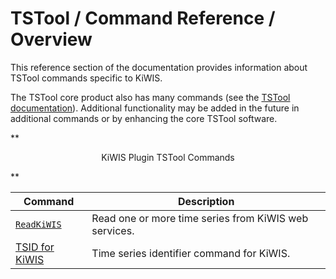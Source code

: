 # TSTool / Command Reference / Overview #

This reference section of the documentation provides information about TSTool commands specific to KiWIS.

The TSTool core product also has many commands (see the
[TSTool documentation](https://opencdss.state.co.us/tstool/latest/doc-user/command-ref/overview/)).
Additional functionality may be added in the future in additional commands or by enhancing the core TSTool software.

**<p style="text-align: center;">
KiWIS Plugin TSTool Commands
</p>**

| **Command** | **Description** |
| -- | -- |
| [`ReadKiWIS`](ReadKiWIS/ReadKiWIS.md) | Read one or more time series from KiWIS web services. |
| [TSID for KiWIS](TSID/TSID.md) | Time series identifier command for KiWIS. |
